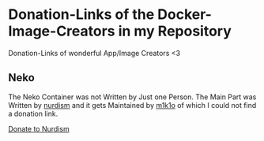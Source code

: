 # Donation-Links of the Docker-Image-Creators in my Repository

Donation-Links of wonderful App/Image Creators
<3





## Neko

The Neko Container was not Written by Just one Person.
The Main Part was Written by [nurdism](https://github.com/nurdism/neko) and it gets Maintained by [m1k1o](https://github.com/m1k1o/neko) of which I could not find a donation link.

[Donate to Nurdism](https://www.patreon.com/nurdism)
